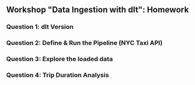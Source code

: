 ## Workshop "Data Ingestion with dlt": Homework

### Question 1: dlt Version


### Question 2: Define & Run the Pipeline (NYC Taxi API)


### Question 3: Explore the loaded data


### Question 4: Trip Duration Analysis

